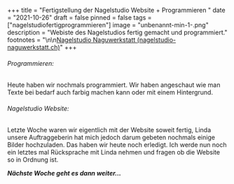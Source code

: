 +++
title = "Fertigstellung der Nagelstudio Website + Programmieren "
date = "2021-10-26"
draft = false
pinned = false
tags = ["nagelstudiofertigprogrammieren"]
image = "unbenannt-min-1-.png"
description = "Webiste des Nagelstudios fertig gemacht und programmiert."
footnotes = "\n\n[Nagelstudio Naguwerkstatt (nagelstudio-naguwerkstatt.ch)](https://www.nagelstudio-naguwerkstatt.ch/)"
+++
###### Programmieren:

Heute haben wir nochmals programmiert. Wir haben angeschaut wie man Texte bei bedarf auch farbig machen kann oder mit einem Hintergrund. 

###### Nagelstudio Website: 

Letzte Woche waren wir eigentlich mit der Website soweit fertig, Linda unsere Auftraggeberin hat mich jedoch darum gebeten nochmals einige Bilder hochzuladen. Das haben wir heute noch erledigt. Ich werde nun noch ein letztes mal Rücksprache mit Linda nehmen und fragen ob die Website so in Ordnung ist. 

***Nächste Woche geht es dann weiter...***